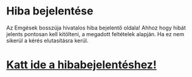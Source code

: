 # Hiba bejelentése
Az Emgések bosszúja hivatalos hiba bejelentő oldala!
Ahhoz hogy hibát jelents pontosan kell kitölteni, a megadott feltételek alapján. Ha ez nem sikerül a kérés elutasításra kerül.

# [Katt ide a hibabejelentéshez!](https://github.com/AdamGaming15/MG-s-revenge-public/issues)
